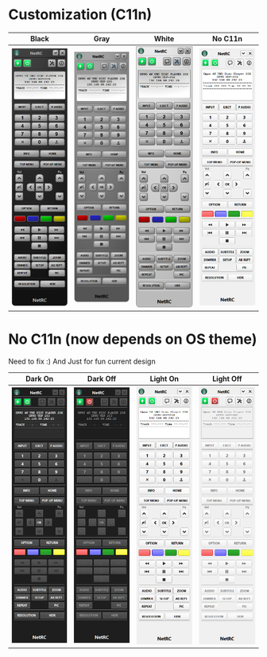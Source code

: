 # Customization (C11n)

Black | Gray | White | No C11n
------------ | ------------- | ------------- | -------------
![OPPO UDP-203 black](../w11/images/Oppo-203.png) | ![OPPO UDP-203 gray](../w11/images/theme/Oppo-203-gray.png) | ![OPPO UDP-203 white](../w11/images/theme/Oppo-203-white.png) | ![OPPO UDP-203 0](light-on.png)

# No C11n (now depends on OS theme)


Need to fix :)
And Just for fun current design


Dark On | Dark Off | Light On | Light Off
------------ | ------------- | ------------- | -------------
![Dark On](dark-on.png) | ![Dark Off](dark-off.png) | ![Light On](light-on.png) | ![Light Off](light-off.png)